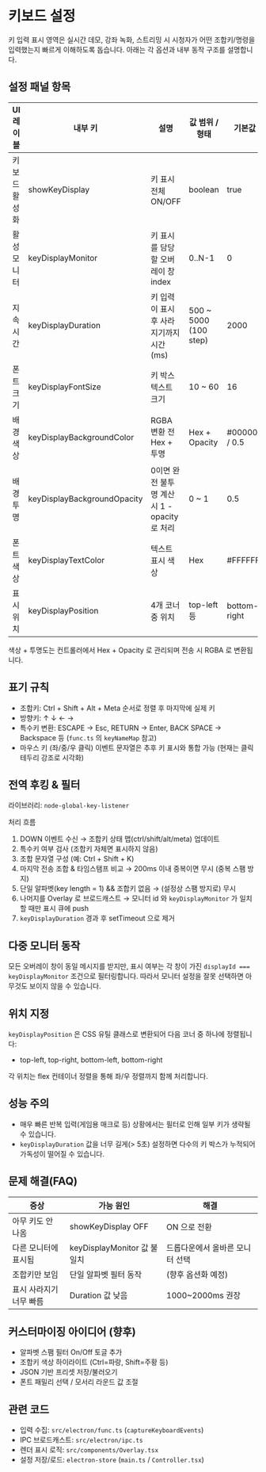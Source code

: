 # 키보드 설정

키 입력 표시 영역은 실시간 데모, 강좌 녹화, 스트리밍 시 시청자가 어떤 조합키/명령을 입력했는지 빠르게 이해하도록 돕습니다. 아래는 각 옵션과 내부 동작 구조를 설명합니다.

## 설정 패널 항목

| UI 레이블 | 내부 키 | 설명 | 값 범위 / 형태 | 기본값 |
|-----------|---------|------|----------------|--------|
| 키보드 활성화 | showKeyDisplay | 키 표시 전체 ON/OFF | boolean | true |
| 활성 모니터 | keyDisplayMonitor | 키 표시를 담당할 오버레이 창 index | 0..N-1 | 0 |
| 지속 시간 | keyDisplayDuration | 키 입력이 표시 후 사라지기까지 시간(ms) | 500 ~ 5000 (100 step) | 2000 |
| 폰트 크기 | keyDisplayFontSize | 키 박스 텍스트 크기 | 10 ~ 60 | 16 |
| 배경 색상 | keyDisplayBackgroundColor | RGBA 변환 전 Hex + 투명 | Hex + Opacity | #000000 / 0.5 |
| 배경 투명 | keyDisplayBackgroundOpacity | 0이면 완전 불투명 계산 시 1 - opacity 로 처리 | 0 ~ 1 | 0.5 |
| 폰트 색상 | keyDisplayTextColor | 텍스트 표시 색상 | Hex | #FFFFFF |
| 표시 위치 | keyDisplayPosition | 4개 코너 중 위치 | top-left 등 | bottom-right |

색상 + 투명도는 컨트롤러에서 Hex + Opacity 로 관리되며 전송 시 RGBA 로 변환됩니다.

## 표기 규칙
- 조합키: Ctrl + Shift + Alt + Meta 순서로 정렬 후 마지막에 실제 키
- 방향키: ↑ ↓ ← →
- 특수키 변환: ESCAPE → Esc, RETURN → Enter, BACK SPACE → Backspace 등 (`func.ts` 의 `keyNameMap` 참고)
- 마우스 키 (좌/중/우 클릭) 이벤트 문자열은 추후 키 표시와 통합 가능 (현재는 클릭 테두리 강조로 시각화)

## 전역 후킹 & 필터
라이브러리: `node-global-key-listener`

처리 흐름
1. DOWN 이벤트 수신 → 조합키 상태 맵(ctrl/shift/alt/meta) 업데이트
2. 특수키 여부 검사 (조합키 자체면 표시하지 않음)
3. 조합 문자열 구성 (예: Ctrl + Shift + K)
4. 마지막 전송 조합 & 타임스탬프 비교 → 200ms 이내 중복이면 무시 (중복 스팸 방지)
5. 단일 알파벳(key length = 1) && 조합키 없음 → (설정상 스팸 방지로) 무시
6. 나머지를 Overlay 로 브로드캐스트 → 모니터 id 와 `keyDisplayMonitor` 가 일치할 때만 표시 큐에 push
7. `keyDisplayDuration` 경과 후 setTimeout 으로 제거

## 다중 모니터 동작
모든 오버레이 창이 동일 메시지를 받지만, 표시 여부는 각 창이 가진 `displayId === keyDisplayMonitor` 조건으로 필터링합니다. 따라서 모니터 설정을 잘못 선택하면 아무것도 보이지 않을 수 있습니다.

## 위치 지정
`keyDisplayPosition` 은 CSS 유틸 클래스로 변환되어 다음 코너 중 하나에 정렬됩니다:
- top-left, top-right, bottom-left, bottom-right

각 위치는 flex 컨테이너 정렬을 통해 좌/우 정렬까지 함께 처리합니다.

## 성능 주의
- 매우 빠른 반복 입력(게임용 매크로 등) 상황에서는 필터로 인해 일부 키가 생략될 수 있습니다.
- `keyDisplayDuration` 값을 너무 길게(> 5초) 설정하면 다수의 키 박스가 누적되어 가독성이 떨어질 수 있습니다.

## 문제 해결(FAQ)
| 증상 | 가능 원인 | 해결 |
|------|-----------|------|
| 아무 키도 안 나옴 | showKeyDisplay OFF | ON 으로 전환 |
| 다른 모니터에 표시됨 | keyDisplayMonitor 값 불일치 | 드롭다운에서 올바른 모니터 선택 |
| 조합키만 보임 | 단일 알파벳 필터 동작 | (향후 옵션화 예정) |
| 표시 사라지기 너무 빠름 | Duration 값 낮음 | 1000~2000ms 권장 |

## 커스터마이징 아이디어 (향후)
- 알파벳 스팸 필터 On/Off 토글 추가
- 조합키 색상 하이라이트 (Ctrl=파랑, Shift=주황 등)
- JSON 기반 프리셋 저장/불러오기
- 폰트 패밀리 선택 / 모서리 라운드 값 조절

## 관련 코드
- 입력 수집: `src/electron/func.ts` (`captureKeyboardEvents`)
- IPC 브로드캐스트: `src/electron/ipc.ts`
- 렌더 표시 로직: `src/components/Overlay.tsx`
- 설정 저장/로드: `electron-store` (`main.ts` / `Controller.tsx`)
